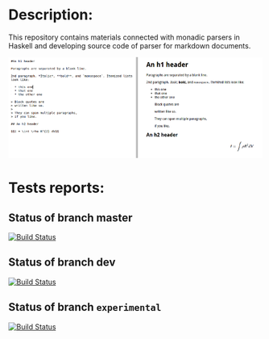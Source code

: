 # Description:

This repository contains materials connected with monadic parsers in Haskell and developing source code of parser for markdown documents.

![Example](sandbox/md_to_html_usage/md-html.png)

# Tests reports:

## Status of branch master

[![Build Status](https://travis-ci.org/geo2a/markdown_monparsing.svg?branch=master)](https://travis-ci.org/geo2a/markdown_monparsing)

## Status of branch dev

[![Build Status](https://travis-ci.org/geo2a/markdown_monparsing.svg?branch=dev)](https://travis-ci.org/geo2a/markdown_monparsing)

## Status of branch `experimental`

[![Build Status](https://travis-ci.org/geo2a/markdown_monparsing.svg?branch=experimental)](https://travis-ci.org/geo2a/markdown_monparsing)
